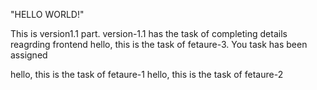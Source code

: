 "HELLO WORLD!"

This is version1.1 part. version-1.1 has the task of completing details reagrding frontend
hello, this is the task of fetaure-3. You task has been assigned

hello, this is the task of fetaure-1
hello, this is the task of fetaure-2
